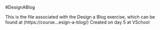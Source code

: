 #DesignABlog

This is the file associated with the Design a Blog exercise, which can be found at (https://course...esign-a-blog/)
Created on day 5 at VSchool